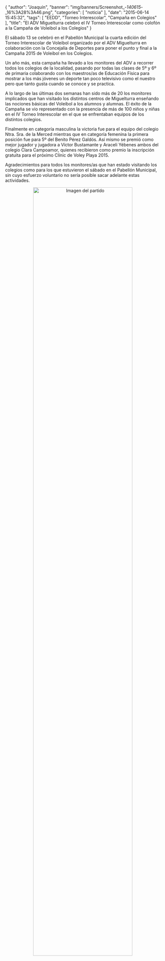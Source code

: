 {
  "author": "Joaquín", 
  "banner": "img/banners/Screenshot_-_140615_-_16%3A28%3A46.png", 
  "categories": [
    "noticia"
  ], 
  "date": "2015-06-14 15:45:32", 
  "tags": [
    "EEDD", 
    "Torneo Interescolar", 
    "Campaña en Colegios"
  ], 
  "title": "El ADV Miguelturra celebró el IV Torneo Interescolar como colofón a la Campaña de Voleibol a los Colegios"
}

El sábado 13 se celebró en el Pabellón Municipal la cuarta edición del Torneo Interescolar de Voleibol organizado por el ADV Miguelturra en colaboración con la Concejalía de Deportes para poner el punto y final a la Campaña 2015 de Voleibol en los Colegios.

Un año más, esta campaña ha llevado a los monitores del ADV a recorrer todos los colegios de la localidad, pasando por todas las clases de 5º y 6º  de primaria colaborando con los maestros/as de Educación Física para mostrar a los más jóvenes un deporte tan poco televisivo como el nuestro pero que tanto gusta cuando se conoce y se practica.

A lo largo de las últimas dos semanas han sido más de 20 los monitores implicados que han visitado los distintos centros de Miguelturra enseñando las nociones básicas del Voleibol a los alumnos y alumnas. El éxito de la Campaña se vio representado con la presencia de más de 100 niños y niñas en el IV Torneo Interescolar en el que se enfrentaban equipos de los distintos colegios.

Finalmente en categoría masculina la victoria fue para el equipo del colegio Ntra. Sra. de la Merced mientras que en categoría femenina la primera posición fue para 5º del Benito Pérez Galdós. Así mismo se premió como mejor jugador y jugadora a Víctor Bustamante y Araceli Yébenes ambos del colegio Clara Campoamor, quienes recibieron como premio la inscripción gratuita para el próximo Clínic de Voley Playa 2015.

Agradecimientos para todos los monitores/as que han estado visitando los colegios como para los que estuvieron el sábado en el Pabellón Municipal, sin cuyo esfuerzo voluntario no sería posible sacar adelante estas actividades.


<center>
<a target="_new" href="http://www.advmiguelturra.org/img/banners/Screenshot%20-%20140615%20-%2016%3A28%3A46.png"> 
<img alt="Imagen del partido" width="80%" align="center" src="http://www.advmiguelturra.org/img/banners/Screenshot%20-%20140615%20-%2016%3A28%3A46.png"/> </a> </center>


